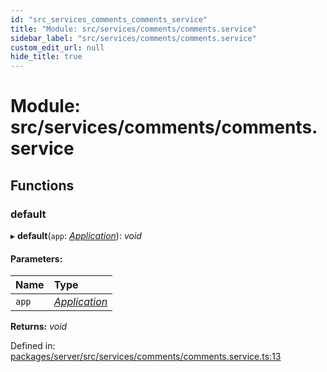 ```yaml
---
id: "src_services_comments_comments_service"
title: "Module: src/services/comments/comments.service"
sidebar_label: "src/services/comments/comments.service"
custom_edit_url: null
hide_title: true
---
```


# Module: src/services/comments/comments.service

## Functions

### default

▸ **default**(`app`: [*Application*](src_declarations.md#application)): *void*

#### Parameters:

Name | Type |
:------ | :------ |
`app` | [*Application*](src_declarations.md#application) |

**Returns:** *void*

Defined in: [packages/server/src/services/comments/comments.service.ts:13](https://github.com/xr3ngine/xr3ngine/blob/66a84a950/packages/server/src/services/comments/comments.service.ts#L13)

